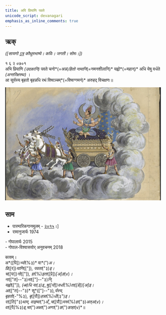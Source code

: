 ```yaml
---
title: अपि प्रियाणि पवते 
unicode_script: devanagari  
emphasis_as_inline_comments: true
---   
```


## ऋक्

*([सायणो [ऽत्र](https://archive.org/details/SamaVedaSanhitaWithSayanabhashyaVolume2SatyavrataSamasrami1876bis_201803/page/n191) कौथुमभाष्ये। कविः। जगती। सोमः।])*

१ ६ २ ०७०१   
अभि प्रियाणि *(उदकानि)* पवते चनो*(=अन्न)*हितो नामानि*(=नमनशीलानि)* यह्वो*(=महान्)* अधि येषु वर्धते *(अन्तरिक्षस्थः)* ।  
आ सूर्यस्य बृहतो बृहन्नधि रथं विष्वञ्चम्*(=विष्वग्गमनं)* अरुहद् विचक्षणः॥

![](../images/soma_moon_chandra.jpg)

## साम
- पारम्परिकगानमूलम् - [२०१५](https://archive.org/stream/sAmaveda-jaiminIya-paravastu-paramparA-docs/UDAKA%20SAANTHI%20SAAMAANI#page/n2/mode/1up&sa=D&ust=1542425956390000)।]
- रामानुजार्यः 1974 
<div class="audioEmbed" src="https://archive
.org/download/jaiminIya-sAma-gAna-paravastu-tradition-rAmAnuja/kAvam.mp3"></div>
- गोपालार्यः 2015  
<div class="audioEmbed" src="https://archive
.org/download/jaiminIya-sAma-gAna-paravastu-tradition-gopAla-2015/kAvam.mp3"></div>
- गोपाल-विश्वासयोर् अनुवचनम् 2018  
<div class="audioEmbed" src="https://archive
.org/download/jaiminIya-sAma-gAna-paravastu-tradition-anuvachanam-gopAla-vishvAsa-2018/kAvam.mp3"></div>


कावम्।  
अ*([पि])*भ्यो*(%३)* वा*(")*अ।  
प्रि*([र])*याणि*(["])*, पवता*("३)*इ।  
च*([पा])*नो*(["])*, हा*(%)*इता*([प्रे])*[अ]ह*(v)*।  
ना*(["त]--"३)*मा*(["]--"३)*नि,  
यह्वो*(["])*, *(~~अ~~)*धि या*(३)*इ,,षु*([पो])*वर्धा*(%)*ता*([प्रे])*[अ]इ।  
आ*(["त]--"३)* सू*(["]--"३)*,र्यस्य,  
बृहतो*(-"%३)*, बृ*([पौ])*हन्ना*(%)*धी*(३")*इ।  
रा*([ति]"३)*थाम्, वाइष्वा*(")*अँ,,च*([पौ])*मरू*(%)*हा*("३)*अत्अ*(v)*।  
वा*([पै]%३)*इ,चा*(")*अक्षा*(")*अणा*(")*ङ*(")*ङाहा*(v)*॥  